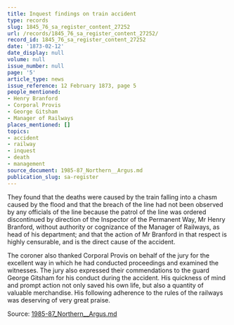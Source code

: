 ```yaml
---
title: Inquest findings on train accident
type: records
slug: 1845_76_sa_register_content_27252
url: /records/1845_76_sa_register_content_27252/
record_id: 1845_76_sa_register_content_27252
date: '1873-02-12'
date_display: null
volume: null
issue_number: null
page: '5'
article_type: news
issue_reference: 12 February 1873, page 5
people_mentioned:
- Henry Branford
- Corporal Provis
- George Gitsham
- Manager of Railways
places_mentioned: []
topics:
- accident
- railway
- inquest
- death
- management
source_document: 1985-87_Northern__Argus.md
publication_slug: sa-register
---
```


They found that the deaths were caused by the train falling into a chasm caused by the flood and that the breach of the line had not been observed by any officials of the line because the patrol of the line was ordered discontinued by direction of the Inspector of the Permanent Way, Mr Henry Branford, without authority or cognizance of the Manager of Railways, as head of his department; and that the action of Mr Branford in that respect is highly censurable, and is the direct cause of the accident.

The coroner also thanked Corporal Provis on behalf of the jury for the excellent way in which he had conducted proceedings and examined the witnesses.  The jury also expressed their commendations to the guard George Gitsham for his conduct during the accident.  His quickness of mind and prompt action not only saved his own life, but also a quantity of valuable merchandise.  His following adherence to the rules of the railways was deserving of very great praise.

Source: [1985-87_Northern__Argus.md](/downloads/markdown/1985-87_Northern__Argus.md)
